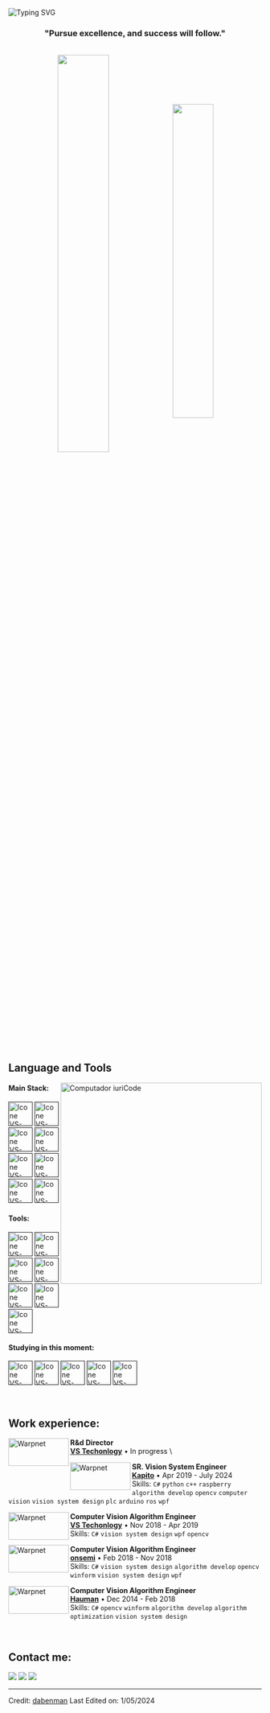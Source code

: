 ![Typing SVG](https://readme-typing-svg.herokuapp.com/?color=16BD99&size=35&center=true&vCenter=true&width=1000&lines=Welcome+to+my+GitHub+profile!;My+name+is+Dabenman!)

<h3 align="center">"Pursue excellence, and success will follow."</h3>

<br>

<div align="center" style="margin-bottom:200px">
 <img width=45% align="center" src="https://github-readme-stats.vercel.app/api?username=dabenman&theme=radical&show_icons=true" />
 <img width=40% align="center" src="https://github-readme-stats.vercel.app/api/top-langs/?username=dabenman&layout=compact&theme=radical" />
</div>


<br>

## Language and Tools

<img src="https://raw.githubusercontent.com/MicaelliMedeiros/micaellimedeiros/master/image/computer-illustration.png" min-width="400px" max-width="400px" width="400px" align="right" alt="Computador iuriCode">

#### Main Stack:
  [<img height="48px" width="48px" alt="Icone VS-Code" src="https://skillicons.dev/icons?i=cs"/>]()
  [<img height="48px" width="48px" alt="Icone VS-Code" src="https://skillicons.dev/icons?i=cpp"/>]()
  [<img height="48px" width="48px" alt="Icone VS-Code" src="https://skillicons.dev/icons?i=py"/>]()
  [<img height="48px" width="48px" alt="Icone VS-Code" src="https://skillicons.dev/icons?i=dotnet"/>]()
  [<img height="48px" width="48px" alt="Icone VS-Code" src="https://skillicons.dev/icons?i=arduino"/>]()
  [<img height="48px" width="48px" alt="Icone VS-Code" src="https://skillicons.dev/icons?i=opencv"/>]()
  [<img height="48px" width="48px" alt="Icone VS-Code" src="https://skillicons.dev/icons?i=raspberrypi"/>]()
  [<img height="48px" width="48px" alt="Icone VS-Code" src="https://skillicons.dev/icons?i=reactivex"/>]()

#### Tools:

  [<img height="48px" width="48px" alt="Icone VS-Code" src="https://skillicons.dev/icons?i=vscode"/>]()
  [<img height="48px" width="48px" alt="Icone VS-Code" src="https://skillicons.dev/icons?i=github"/>]()
  [<img height="48px" width="48px" alt="Icone VS-Code" src="https://skillicons.dev/icons?i=git"/>]()
  [<img height="48px" width="48px" alt="Icone VS-Code" src="https://skillicons.dev/icons?i=cmake"/>]()
  [<img height="48px" width="48px" alt="Icone VS-Code" src="https://skillicons.dev/icons?i=docker"/>]()
  [<img height="48px" width="48px" alt="Icone VS-Code" src="https://skillicons.dev/icons?i=grafana"/>]()
  [<img height="48px" width="48px" alt="Icone VS-Code" src="https://skillicons.dev/icons?i=obsidian"/>]()

#### Studying in this moment:
  [<img height="48px" width="48px" alt="Icone VS-Code" src="https://skillicons.dev/icons?i=js"/>]()
  [<img height="48px" width="48px" alt="Icone VS-Code" src="https://skillicons.dev/icons?i=ansible"/>]()
  [<img height="48px" width="48px" alt="Icone VS-Code" src="https://skillicons.dev/icons?i=fastapi"/>]()
  [<img height="48px" width="48px" alt="Icone VS-Code" src="https://skillicons.dev/icons?i=blender"/>]()
  [<img height="48px" width="48px" alt="Icone VS-Code" src="https://skillicons.dev/icons?i=ros"/>]()


<br>

## Work experience:

[<img align="left" height="55px" width="120px" alt="Warpnet" src="https://www.vstechnology.com/dcms_media/image/common/common_img_logo.svg"/>](https://vst.co.jp/zh-hans/)
**R&d Director** \
[**VS Techonlogy**](https://vst.co.jp/zh-hans/) • In progress \

[<img align="left" height="55px" width="120px" alt="Warpnet" src="https://www.kapito.ai/wp-content/uploads/2024/01/Logo_Kapito.svg"/>](https://www.kapito.ai/)
**SR. Vision System Engineer** \
[**Kapito**](https://www.kapito.ai/)  • Apr 2019 - July 2024 \
Skills: `C#` `python` `c++` `raspberry` `algorithm develop` `opencv` `computer vision` `vision system design` `plc` `arduino` `ros` `wpf` 

[<img align="left" height="55px" width="120px" alt="Warpnet" src="https://www.vstechnology.com/dcms_media/image/common/common_img_logo.svg"/>](https://vst.co.jp/zh-hans/)
**Computer Vision Algorithm Engineer** \
[**VS Techonlogy**](https://vst.co.jp/zh-hans/) • Nov 2018 - Apr 2019 \
Skills: `C#` `vision system design` `wpf` `opencv`

[<img align="left" height="55px" width="120px" alt="Warpnet" src="https://cdn.cookielaw.org/logos/1787b144-6d79-4760-a99f-e2fe01d58fb6/62ac560a-d626-4638-947a-f0289b665537/2a486976-bd60-4e58-a1bf-701cb5e139d7/onsemi_250x250.png"/>](https://www.onsemi.com/)
**Computer Vision Algorithm Engineer** \
[**onsemi**](https://www.onsemi.com/) • Feb 2018 - Nov 2018 \
Skills: `C#` `vision system design` `algorithm develop` `opencv` `winform` `vision system design` `wpf` 

[<img align="left" height="55px" width="120px" alt="Warpnet" src="https://www.hauman.com.tw/images_v4/logo.png"/>](https://www.hauman.com.tw/index.aspx)
**Computer Vision Algorithm Engineer** \
[**Hauman**](https://www.hauman.com.tw/index.aspx) • Dec 2014 - Feb 2018 \
Skills: `C#` `opencv` `winform` `algorithm develop` `algorithm optimization` `vision system design`

<br>

## Contact me:
<div>
<a href="https://www.instagram.com/dabenman/" target="_blank"><img loading="lazy" src="https://img.shields.io/badge/-Instagram-%23E4405F?style=for-the-badge&logo=instagram&logoColor=white" target="_blank"></a>
<a href = "mailto: jason2677350@gmail.com"><img loading="lazy" src="https://img.shields.io/badge/Gmail-D14836?style=for-the-badge&logo=gmail&logoColor=white" target="_blank"></a>
<a href="https://linkedin.com/in/po-han-chou-a42582156" target="_blank"><img loading="lazy" src="https://img.shields.io/badge/-LinkedIn-%230077B5?style=for-the-badge&logo=linkedin&logoColor=white" target="_blank"></a>   
</div>


------
Credit: [dabenman](https://github.com/dabenman)
Last Edited on: 1/05/2024
